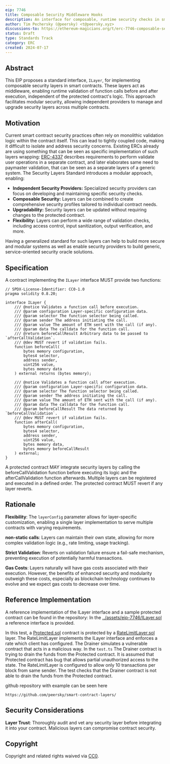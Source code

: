 ```yaml
---
eip: 7746
title: Composable Security Middleware Hooks
description: An interface for composable, runtime security checks in smart contracts.
author: Tim Pechersky (@peersky) <t@peersky.xyz>
discussions-to: https://ethereum-magicians.org/t/erc-7746-composable-security-middleware-hooks/19471
status: Draft
type: Standards Track
category: ERC
created: 2024-07-17
---
```


## Abstract

This EIP proposes a standard interface, `ILayer`, for implementing composable security layers in smart contracts. These layers act as middleware, enabling runtime validation of function calls before and after execution, independent of the protected contract's logic. This approach facilitates modular security, allowing independent providers to manage and upgrade security layers across multiple contracts.

## Motivation

Current smart contract security practices often rely on monolithic validation logic within the contract itself. This can lead to tightly coupled code, making it difficult to isolate and address security concerns. Existing ERCs already are using something that can be seen as specific implementation of such layers wrapping: [ERC-4337](./eip-4337.md) describes requirements to perform validate user operations in a separate contract, and later elaborates same need to paymaster validation, that can be seen as a separate layers of a generic system.
The Security Layers Standard introduces a modular approach, enabling:

- **Independent Security Providers:** Specialized security providers can focus on developing and maintaining specific security checks.
- **Composable Security:** Layers can be combined to create comprehensive security profiles tailored to individual contract needs.
- **Upgradability:** Security layers can be updated without requiring changes to the protected contract.
- **Flexibility:** Layers can perform a wide range of validation checks, including access control, input sanitization, output verification, and more.

Having a generalized standard for such layers can help to build more secure and modular systems as well as enable security providers to build generic, service-oriented security oracle solutions.

## Specification

A contract implementing the `ILayer` interface MUST provide two functions:

```solidity
// SPDX-License-Identifier: CC0-1.0
pragma solidity 0.8.20;

interface ILayer {
    /// @notice Validates a function call before execution.
    /// @param configuration Layer-specific configuration data.
    /// @param selector The function selector being called.
    /// @param sender The address initiating the call.
    /// @param value The amount of ETH sent with the call (if any).
    /// @param data The calldata for the function call.
    /// @return beforeCallResult Arbitrary data to be passed to `afterCallValidation`.
    /// @dev MUST revert if validation fails.
    function beforeCall(
        bytes memory configuration,
        bytes4 selector,
        address sender,
        uint256 value,
        bytes memory data
    ) external returns (bytes memory);

    /// @notice Validates a function call after execution.
    /// @param configuration Layer-specific configuration data.
    /// @param selector The function selector being called.
    /// @param sender The address initiating the call.
    /// @param value The amount of ETH sent with the call (if any).
    /// @param data The calldata for the function call.
    /// @param beforeCallResult The data returned by `beforeCallValidation`.
    /// @dev MUST revert if validation fails.
    function afterCall(
        bytes memory configuration,
        bytes4 selector,
        address sender,
        uint256 value,
        bytes memory data,
        bytes memory beforeCallResult
    ) external;
}

```

A protected contract MAY integrate security layers by calling the beforeCallValidation function before executing its logic and the afterCallValidation function afterwards. Multiple layers can be registered and executed in a defined order. The protected contract MUST revert if any layer reverts.

## Rationale

**Flexibility**: The `layerConfig` parameter allows for layer-specific customization, enabling a single layer implementation to serve multiple contracts with varying requirements.

**non-static calls**: Layers can maintain their own state, allowing for more complex validation logic (e.g., rate limiting, usage tracking).

**Strict Validation**: Reverts on validation failure ensure a fail-safe mechanism, preventing execution of potentially harmful transactions.

**Gas Costs**: Layers naturally will have gas costs associated with their execution. However, the benefits of enhanced security and modularity outweigh these costs, especially as blockchain technology continues to evolve and we expect gas costs to decrease over time.

## Reference Implementation

A reference implementation of the ILayer interface and a sample protected contract can be found in the repository:
In the [../assets/eip-7746/ILayer.sol](../assets/eip-7746/ILayer.sol) a reference interface is provided.

In this test, a [Protected.sol](../assets/eip-7746/test/Protected.sol) contract is protected by a [RateLimitLayer.sol](../assets/eip-7746/test/RateLimitLayer.sol) layer. The RateLimitLayer implements the ILayer interface and enforces a rate which client has configured.
The Drainer simulates a vulnerable contract that acts in a malicious way. In the `test.ts` The Drainer contract is trying to drain the funds from the Protected contract. It is assumed that Protected contract has bug that allows partial unauthorized access to the state.
The RateLimitLayer is configured to allow only 10 transactions per block from same sender. The test checks that the Drainer contract is not able to drain the funds from the Protected contract.

github repository with example can be seen here
```
https://github.com/peersky/smart-contract-layers/
```


## Security Considerations

**Layer Trust**: Thoroughly audit and vet any security layer before integrating it into your contract. Malicious layers can compromise contract security.

## Copyright

Copyright and related rights waived via [CC0](../LICENSE.md).
